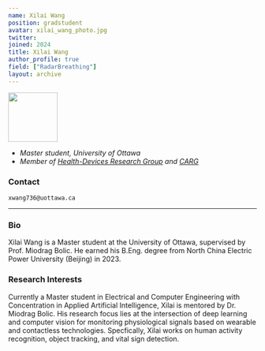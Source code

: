 ```yaml
---
name: Xilai Wang
position: gradstudent
avatar: xilai_wang_photo.jpg
twitter:
joined: 2024
title: Xilai Wang
author_profile: true
field: ["RadarBreathing"]
layout: archive
---
```


<img  width="100"  src="{{site.baseurl}}/images/people/{{page.avatar}}"  data-action="zoom">

-  _Master student, University of Ottawa_<br>
-  _Member of [Health-Devices Research Group](https://carg-uottawa.github.io/health-devices/) and [CARG](https://carg-uottawa.github.io/)_


### Contact

<i  class="fa fa-envelope-o"></i> `xwang736@uottawa.ca`<br>

<hr>

### Bio

Xilai Wang is a Master student at the University of Ottawa, supervised by Prof. Miodrag Bolic. He earned his B.Eng. degree from North China Electric Power University (Beijing) in 2023.

### Research Interests

Currently a Master student in Electrical and Computer Engineering with Concentration in Applied Artificial Intelligence, Xilai is mentored by Dr. Miodrag Bolic. His research focus lies at the intersection of deep learning and computer vision for monitoring physiological signals based on wearable and contactless technologies. Specfically, Xilai works on human activity recognition, object tracking, and vital sign detection.

